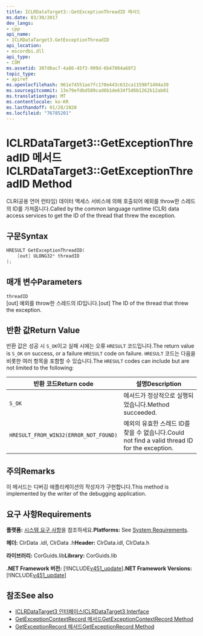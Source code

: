 ```yaml
---
title: ICLRDataTarget3::GetExceptionThreadID 메서드
ms.date: 03/30/2017
dev_langs:
- cpp
api_name:
- ICLRDataTarget3.GetExceptionThreadID
api_location:
- mscordbi.dll
api_type:
- COM
ms.assetid: 307d6ac7-4a86-45f3-999d-6b47004a68f2
topic_type:
- apiref
ms.openlocfilehash: 961e74551ae7fc170e443c632ca11598f1494a39
ms.sourcegitcommit: 13e79efdbd589cad6b1de634f5d6b1262b12ab01
ms.translationtype: MT
ms.contentlocale: ko-KR
ms.lasthandoff: 01/28/2020
ms.locfileid: "76785201"
---
```

# <a name="iclrdatatarget3getexceptionthreadid-method"></a><span data-ttu-id="1ed6b-102">ICLRDataTarget3::GetExceptionThreadID 메서드</span><span class="sxs-lookup"><span data-stu-id="1ed6b-102">ICLRDataTarget3::GetExceptionThreadID Method</span></span>
<span data-ttu-id="1ed6b-103">CLR(공용 언어 런타임) 데이터 액세스 서비스에 의해 호출되어 예외를 throw한 스레드의 ID를 가져옵니다.</span><span class="sxs-lookup"><span data-stu-id="1ed6b-103">Called by the common language runtime (CLR) data access services to get the ID of the thread that threw the exception.</span></span>  
  
## <a name="syntax"></a><span data-ttu-id="1ed6b-104">구문</span><span class="sxs-lookup"><span data-stu-id="1ed6b-104">Syntax</span></span>  
  
```cpp  
HRESULT GetExceptionThreadID(  
    [out] ULONG32* threadID  
);  
```  
  
## <a name="parameters"></a><span data-ttu-id="1ed6b-105">매개 변수</span><span class="sxs-lookup"><span data-stu-id="1ed6b-105">Parameters</span></span>  
 `threadID`  
 <span data-ttu-id="1ed6b-106">[out] 예외를 throw한 스레드의 ID입니다.</span><span class="sxs-lookup"><span data-stu-id="1ed6b-106">[out] The ID of the thread that threw the exception.</span></span>  
  
## <a name="return-value"></a><span data-ttu-id="1ed6b-107">반환 값</span><span class="sxs-lookup"><span data-stu-id="1ed6b-107">Return Value</span></span>  
 <span data-ttu-id="1ed6b-108">반환 값은 성공 시 `S_OK`이고 실패 시에는 오류 `HRESULT` 코드입니다.</span><span class="sxs-lookup"><span data-stu-id="1ed6b-108">The return value is `S_OK` on success, or a failure `HRESULT` code on failure.</span></span> <span data-ttu-id="1ed6b-109">`HRESULT` 코드는 다음을 비롯한 여러 항목을 포함할 수 있습니다.</span><span class="sxs-lookup"><span data-stu-id="1ed6b-109">The `HRESULT` codes can include but are not limited to the following:</span></span>  
  
|<span data-ttu-id="1ed6b-110">반환 코드</span><span class="sxs-lookup"><span data-stu-id="1ed6b-110">Return code</span></span>|<span data-ttu-id="1ed6b-111">설명</span><span class="sxs-lookup"><span data-stu-id="1ed6b-111">Description</span></span>|  
|-----------------|-----------------|  
|`S_OK`|<span data-ttu-id="1ed6b-112">메서드가 정상적으로 실행되었습니다.</span><span class="sxs-lookup"><span data-stu-id="1ed6b-112">Method succeeded.</span></span>|  
|`HRESULT_FROM_WIN32(ERROR_NOT_FOUND)`|<span data-ttu-id="1ed6b-113">예외의 유효한 스레드 ID를 찾을 수 없습니다.</span><span class="sxs-lookup"><span data-stu-id="1ed6b-113">Could not find a valid thread ID for the exception.</span></span>|  
  
## <a name="remarks"></a><span data-ttu-id="1ed6b-114">주의</span><span class="sxs-lookup"><span data-stu-id="1ed6b-114">Remarks</span></span>  
 <span data-ttu-id="1ed6b-115">이 메서드는 디버깅 애플리케이션의 작성자가 구현합니다.</span><span class="sxs-lookup"><span data-stu-id="1ed6b-115">This method is implemented by the writer of the debugging application.</span></span>  
  
## <a name="requirements"></a><span data-ttu-id="1ed6b-116">요구 사항</span><span class="sxs-lookup"><span data-stu-id="1ed6b-116">Requirements</span></span>  
 <span data-ttu-id="1ed6b-117">**플랫폼:** [시스템 요구 사항](../../../../docs/framework/get-started/system-requirements.md)을 참조하세요.</span><span class="sxs-lookup"><span data-stu-id="1ed6b-117">**Platforms:** See [System Requirements](../../../../docs/framework/get-started/system-requirements.md).</span></span>  
  
 <span data-ttu-id="1ed6b-118">**헤더:** ClrData .idl, ClrData .h</span><span class="sxs-lookup"><span data-stu-id="1ed6b-118">**Header:** ClrData.idl, ClrData.h</span></span>  
  
 <span data-ttu-id="1ed6b-119">**라이브러리:** CorGuids.lib</span><span class="sxs-lookup"><span data-stu-id="1ed6b-119">**Library:** CorGuids.lib</span></span>  
  
 <span data-ttu-id="1ed6b-120">**.NET Framework 버전:** [!INCLUDE[v451_update](../../../../includes/net-current-v451-nov-plus.md)]</span><span class="sxs-lookup"><span data-stu-id="1ed6b-120">**.NET Framework Versions:** [!INCLUDE[v451_update](../../../../includes/net-current-v451-nov-plus.md)]</span></span>  
  
## <a name="see-also"></a><span data-ttu-id="1ed6b-121">참조</span><span class="sxs-lookup"><span data-stu-id="1ed6b-121">See also</span></span>

- [<span data-ttu-id="1ed6b-122">ICLRDataTarget3 인터페이스</span><span class="sxs-lookup"><span data-stu-id="1ed6b-122">ICLRDataTarget3 Interface</span></span>](iclrdatatarget3-interface.md)
- [<span data-ttu-id="1ed6b-123">GetExceptionContextRecord 메서드</span><span class="sxs-lookup"><span data-stu-id="1ed6b-123">GetExceptionContextRecord Method</span></span>](iclrdatatarget3-getexceptioncontextrecord-method.md)
- [<span data-ttu-id="1ed6b-124">GetExceptionRecord 메서드</span><span class="sxs-lookup"><span data-stu-id="1ed6b-124">GetExceptionRecord Method</span></span>](iclrdatatarget3-getexceptionrecord-method.md)
